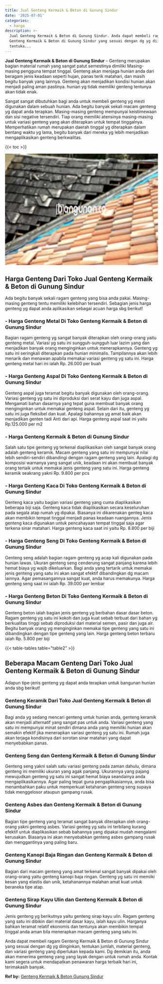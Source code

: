 ```yaml
---
title: Jual Genteng Kermaik & Beton di Gunung Sindur
date: '2025-07-01'
categories:
  - harga
description: >-
  Jual Genteng Kermaik & Beton di Gunung Sindur. Anda dapat membeli ragam
  Genteng Kermaik & Beton di Gunung Sindur yang sesuai dengan dg yg diinginkan,
  tentuka...
---
```


**Jual Genteng Kermaik & Beton di Gunung Sindur** – Genteng merupakan bagian material rumah yang sangat patut semestinya dimiliki Masing-masing pengguna tempat tinggal. Genteng akan menjaga hunian anda dari beragam jenis keadaan seperti hujan, panas terik matahari, dan masih begitu banyak yang lainnya. Genteng akan menjadikan kondisi hunian akan menjadi paling aman pastinya. hunian yg tidak memiliki genteng tentunya akan tidak enak.

Sangat sangat dibutuhkan bagi anda untuk membeli genteng yg mesti digunakan dalam sebuah hunian. Ada begitu banyak sekali macam genteng yg dapat anda terapkan. Masing-masing genteng mempunyai keistimewaan dan sisi negative tersendiri. Tiap orang memiliki atensinya masing-masing untuk variasi genteng yang akan diterapkan untuk tempat tinggalnya. Memperhatikan rumah merupakan daerah tinggal yg diterapkan dalam bentang waktu yg lama, begitu banyak dari mereka yg lebih menjadikan mengaplikasikan genteng berkwalitas.

{{< toc >}}

![Jual Genteng Kermaik & Beton di Gunung Sindur](/images/genteng-minimalis-murah26.png)

## Harga Genteng Dari Toko Jual Genteng Kermaik & Beton di Gunung Sindur

Ada begitu banyak sekali ragam genteng yang bisa anda pakai. Masing-masing genteng tentu memiliki kelebihan tersendiri. Sebagian jenis harga genteng yg dapat anda aplikasikan sebagai acuan harga sbg berikut!

### \- Harga Genteng Metal Di Toko Genteng Kermaik & Beton di Gunung Sindur

Bagian ragam genteng yg sangat banyak diterapkan oleh orang-orang yaitu genteng metal. Variasi yg satu ini sungguh-sungguh luar lazim yang dan menjadikan banyak orang menginginkan untuk menerapkannya. Genteng yg satu ini seringkali diterapkan pada hunian minimalis. Tampilannya akan lebih menarik dan menawan apabila memakai variasi genteng yg satu ini. Harga genteng metal hari ini ialah Rp. 26.000 per buah

### \- Harga Genteng Aspal Di Toko Genteng Kermaik & Beton di Gunung Sindur

Genteng aspal juga teramat begitu banyak digunakan oleh orang-orang. Variasi genteng yg satu ini diproduksi dari serat kayu dan juga aspal. Mengamati bahan dasarnya yang tepat guna membuat banyak orang menginginkan untuk memakai genteng aspal. Selain dari itu, genteng yg satu ini juga fleksibel dan kuat. Apalagi bahannya yg amat baik akan menjadikan genten tadi Anti dari api. Harga genteng aspal saat ini yaitu Rp.125.000 per m2

### \- Harga Genteng Kermaik & Beton di Gunung Sindur

Salah satu tipe genteng yg terkenal diaplikasikan oleh sangat banyak orang adalah genteng keramik. Macam genteng yang satu ini mempunyai nilai lebih sendiri-sendiri dibandingi dengan ragam genteng yang lain. Apalagi dg komposisi warnanya yang sangat unik, keadaan ini akan membuat banyak orang tertaik untuk memakai jenis genteng yang satu ini. Harga genteng keramik seakrang yakni Rp. 9.800 per pcs

### \- Harga Genteng Kaca Di Toko Genteng Kermaik & Beton di Gunung Sindur

Genteng kaca yaitu bagian variasi genteng yang cuma diaplikasikan beberapa biji saja. Genteng kaca tidak diaplikasikan secara keseluruhan pada segala atap rumah yg dipakai. Biasanya ini dikarenakan genteg kaca akan membikin tempat tinggal menjadi panas keadaan ruangannya. Jenis genteng kaca digunakan untuk pencahayaan tempat tinggal saja agar terkena sinar matahari. Harga genteng kaca saat ini yaitu Rp. 8.800 per biji

### \- Harga Genteng Seng Di Toko Genteng Kermaik & Beton di Gunung Sindur

Genteng seng adalah bagian ragam genteng yg acap kali digunakan pada hunian lawas. Ukuran genteng seng cenderung sangat panjang karena lebih hemat biaya yg wajib dikeluarkan. Bagi anda yang tertarik untuk memakai jenis genteng yang satu ini akan sangat efektif dibandingkan dg macam lainnya. Agar pemasangannya sangat kuat, anda harus memakunya. Harga genteng seng saat ini ialah Rp. 39.000 per lembar

### \- Harga Genteng Beton Di Toko Genteng Kermaik & Beton di Gunung Sindur

Genteng beton ialah bagian jenis genteng yg berbahan dasar dasar beton. Ragam genteng yg satu ini kokoh dan juga kuat sebab terbuat dari bahan yg berkualitas tinggi sebab diproduksi dari material semen, pasir dan juga air. Begitu banyak orang yg menginginkan memakai tipe genteng yang satu ini dibandingkan dengan tipe genteng yang lain. Harga genteng beton terbaru ialah Rp. 5.800 per biji

{{< table-tables table="table2" >}}

## Beberapa Macam Genteng Dari Toko Jual Genteng Kermaik & Beton di Gunung Sindur

Adapun tipe-jenis genteng yg dapat anda terapkan untuk bangunan hunian anda sbg berikut!

### Genteng Keramik Dari Toko Jual Genteng Kermaik & Beton di Gunung Sindur

Bagi anda yg sedang mencari genteng untuk hunian anda, genteng keramik akan menjadi alternatif yang sangat pas untuk anda. Variasi genteng yang satu ini mempunyai minat sendiri dimana anda yang memiliki hunian akan semakin efektif jika menerapkan variasi genteng yg satu ini. Rumah juga akan terjaga kondisinya dari sorotan sinar matahari yang dapat menyebabkan panas.

### Genteng Seng dan Genteng Kermaik & Beton di Gunung Sindur

Genteng seng yakni salah satu variasi genteng pada zaman dahulu, dimana genteng ini memiliki ukuran yang agak panjang. Ukurannya yang pajang mewujudkan genteng yg satu ini sangat hemat biaya seandainya anda mengaplikasikannya. Agar paling tepat guna pengaplikasiannya, anda bisa menambahkan paku untuk memperkuat ketahanan genteng seng supaya tidak menggelosor ataupun gampang rusak.

### Genteng Asbes dan Genteng Kermaik & Beton di Gunung Sindur

Bagian tipe genteng yang teramat sangat banyak diterapkan oleh orang-orang yakni genteng asbes. Variasi genteg yg satu ini terbilang kurang efektif untuk diaplikasikan sebab bahannya yang dipakai mudah mengalami kerusakan. Biasanya ini akan menyebabkan genteng asbes gampang rusak dan menggantinya yang paling baru.

### Genteng Kanopi Baja Ringan dan Genteng Kermaik & Beton di Gunung Sindur

Bagian dari macam genteng yang amat terkenal sangat banyak dipakai oleh orang-orang yaitu genteng kanopi baja ringan. Genteng yg satu ini memiiki kesan yang elastis dan unik, ketahanannya malahan amat kuat untuk beraneka tipe atap.

### Genteng Sirap Kayu Ulin dan Genteng Kermaik & Beton di Gunung Sindur

Jenis genteng yg berikutnya yaitu genteng sirap kayu ulin. Ragam genteng yang satu ini dibikin dari material dasar kayu, ialah kayu ulin. Harganya bahkan teramat relatif ekonomis dan tentunya akan membikin tempat tinggal anda aman bila menerapkan macam genteng yang satu ini.

Anda dapat membeli ragam Genteng Kermaik & Beton di Gunung Sindur yang sesuai dengan dg yg diinginkan, tentukan jumlah, material genteng, dan variasi genteng yang diperlukan kepada kami. Dg demikian itu, anda akan menerima genteng yang yang layak dengan untuk rumah anda. Kontak kami segera untuk mendapatkan penawaran harga terbaik hari ini, terimakasih banyak.

**Ref by:**  [Genteng Kermaik & Beton  Gunung Sindur](https://id.wikipedia.org/wiki/Genteng)
